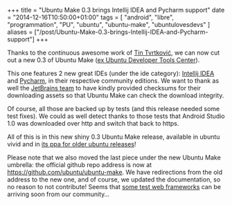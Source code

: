 +++
title = "Ubuntu Make 0.3 brings Intellij IDEA and Pycharm support"
date = "2014-12-16T10:50:00+01:00"
tags = [ "android", "libre", "programmation", "PU", "ubuntu", "ubuntu-make", "ubuntulovesdevs" ]
aliases = ["/post/Ubuntu-Make-0.3-brings-Intellij-IDEA-and-Pycharm-support"]
+++
    <p>Thanks to the continuous awesome work of <a href="https://github.com/Tinche">Tin Tvrtković</a>, we can now cut out a new 0.3 of Ubuntu Make (<a href="/post/Ubuntu-Make%3A-the-new-Ubuntu-Developer-Tools-Center-name!">ex Ubuntu Developer Tools Center</a>).</p>


<p>This one features 2 new great IDEs (under the ide category): <a href="https://www.jetbrains.com/idea/">Intellij IDEA</a> and <a href="https://www.jetbrains.com/pycharm/">Pycharm</a>, in their respective community editions. We want to thank as well the <a href="https://www.jetbrains.com/">JetBrains team</a> to have kindly provided checksums for their downloading assets so that Ubuntu Make can check the download integrity.</p>


<p>Of course, all those are backed up by tests (and this release needed some test fixes). We could as well detect thanks to those tests that Android Studio 1.0 was downloaded over http and switch that back to https.</p>


<p>All of this is in this new shiny 0.3 Ubuntu Make release, available in ubuntu vivid and in <a href="https://launchpad.net/~ubuntu-desktop/+archive/ubuntu/ubuntu-make">its ppa for older ubuntu releases</a>!</p>


<p>Please note that we also moved the last piece under the new Ubuntu Make umbrella: the official github repo address is now at <a href="https://github.com/ubuntu/ubuntu-make">https://github.com/ubuntu/ubuntu-make</a>. We have redirections from the old address to the new one, and of course, we updated the documentation, so no reason to not contribute! Seems that <a href="https://github.com/ubuntu/ubuntu-make/issues/56">some test web frameworks</a> can be arriving soon from our community…</p>